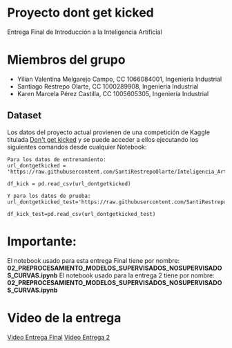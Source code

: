 # Proyecto dont get kicked
Entrega Final de Introducción a la Inteligencia Artificial

# Miembros del grupo
- Yilian Valentina Melgarejo Campo, CC 1066084001, Ingeniería Industrial
- Santiago Restrepo Olarte, CC 1000289908, Ingeniería Industrial
- Karen Marcela Pérez Castilla, CC 1005605305, Ingeniería Industrial


## Dataset
Los datos del proyecto actual provienen de una competición de Kaggle titulada [Don't get kicked](https://www.kaggle.com/competitions/DontGetKicked/overview) y se puede acceder a ellos ejecutando los siguientes comandos desde cualquier Notebook:

```
Para los datos de entrenamiento:
url_dontgetkicked = 'https://raw.githubusercontent.com/SantiRestrepoOlarte/Inteligencia_Artificial/main/training.csv'

df_kick = pd.read_csv(url_dontgetkicked)

Y para los datos de prueba:
url_dontgetkicked_test='https://raw.githubusercontent.com/SantiRestrepoOlarte/Inteligencia_Artificial/main/test.csv'

df_kick_test=pd.read_csv(url_dontgetkicked_test)

```
# Importante:
El notebook usado para esta entrega Final tiene por nombre: **02_PREPROCESAMIENTO_MODELOS_SUPERVISADOS_NOSUPERVISADOS_CURVAS.ipynb** 
El notebook usado para la entrega 2 tiene por nombre:  **02_PREPROCESAMIENTO_MODELOS_SUPERVISADOS_NOSUPERVISADOS_CURVAS.ipynb** 

# Video de la entrega
[Video Entrega Final](https://youtu.be/Vb7xJbboFtA?si=UqjNfBr-ppMHElvL)
[Video Entrega 2](https://www.youtube.com/watch?v=hI1qfn-OvdA)

 

